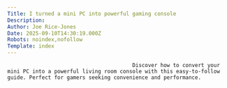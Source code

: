 ```yaml
---
Title: I turned a mini PC into powerful gaming console
Description: 
Author: Joe Rice-Jones
Date: 2025-09-10T14:30:19.000Z
Robots: noindex,nofollow
Template: index
---
```


                                            Discover how to convert your mini PC into a powerful living room console with this easy-to-follow guide. Perfect for gamers seeking convenience and performance.
                                        